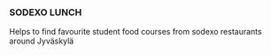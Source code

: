 ### SODEXO LUNCH ###

Helps to find favourite student food courses from sodexo restaurants around Jyväskylä
